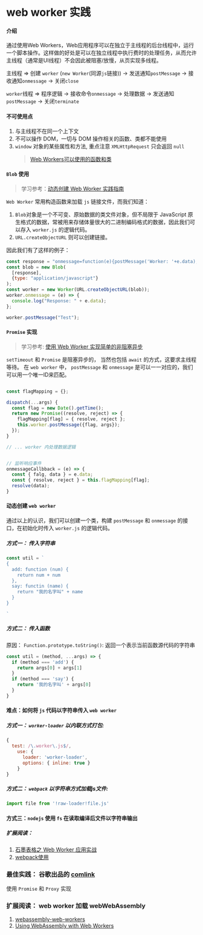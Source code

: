 # web worker 实践

#### 介绍

通过使用Web Workers，Web应用程序可以在独立于主线程的后台线程中，运行一个脚本操作。这样做的好处是可以在独立线程中执行费时的处理任务，从而允许主线程（通常是UI线程）不会因此被阻塞/放慢，从页实现多线程。

主线程 => 创建 `worker` (`new Worker`(同源`js`链接)) -> 发送通知`postMessage` -> 接收通知`onmessage` -> 关闭`close`

`worker`线程 => 程序逻辑 -> 接收命令`onmessage` -> 处理数据 -> 发送通知`postMessage` -> 关闭`terminate`

#### 不可使用点

1. 与主线程不在同一个上下文
2. 不可以操作 DOM，一切与 DOM 操作相关的函数、类都不能使用
3. `window` 对象的某些属性和方法, 重点注意 `XMLHttpRequest` 只会返回 `null`
   > [Web Workers可以使用的函数和类](https://developer.mozilla.org/zh-CN/docs/Web/API/Web_Workers_API/Functions_and_classes_available_to_workers)


#### `Blob` 使用
> 学习参考：[动态创建 Web Worker 实践指南](https://zhuanlan.zhihu.com/p/59981684)

`Web Worker` 常用构造函数来加载 `js` 链接文件，而我们知道：
1. `Blob`对象是一个不可变、原始数据的类文件对象，但不局限于 JavaScript 原生格式的数据，常被用来存储体量很大的二进制编码格式的数据，因此我们可以存入 `worker.js` 的逻辑代码。
2. `URL.createObjectURL` 则可以创建链接。

因此我们有了这样的例子：

```javascript
const response = "onmessage=function(e){postMessage('Worker: '+e.data);}";
const blob = new Blob(
  [response],
  {type: "application/javascript"}
);
const worker = new Worker(URL.createObjectURL(blob));
worker.onmessage = (e) => {
  console.log("Response: " + e.data);
};

worker.postMessage("Test");
```


#### `Promise` 实现
> 学习参考: [使用 Web Worker 实现简单的非阻塞异步](https://segmentfault.com/a/1190000012563475)

`setTimeout` 和 `Promise` 是阻塞异步的， 当然也包括 `await` 的方式，这要求主线程等待。
在 `web worker` 中， `postMessage` 和 `onmessage` 是可以一一对应的，我们可以用一个唯一ID来匹配。

```javascript

const flagMapping = {};

dispatch(...args) {
  const flag = new Date().getTime();
  return new Promise((resolve, reject) => {
    flagMapping[flag] = { resolve, reject };
    this.worker.postMessage({flag, args});
  });
}

// ... worker 内处理数据逻辑


// 监听响应事件
onmessageCallbback = (e) => {
  const { falg, data } = e.data;
  const { resolve, reject } = this.flagMapping[flag];
  resolve(data);
}

```


#### 动态创建 `web worker`

通过以上的认识，我们可以创建一个类，构建 `postMessage` 和 `onmessage` 的接口，在初始化时传入 `worker.js` 的逻辑代码。

##### 方式一： 传入字符串

```javascript
const util = `
{
  add: function (num) {
    return num + num
  },
  say: functin (name) {
    return "我的名字叫" + name
  }
}

`
```

##### 方式二： 传入函数

原因： `Function.prototype.toString()`: 返回一个表示当前函数源代码的字符串

```javascript
const util = (method, ...args) => {
  if (method === 'add') {
    return args[0] + args[1]
  }
  if (method === 'say') {
    return '我的名字叫' + args[0]
  }
}
```

#### 难点：如何将 `js` 代码以字符串传入 `web worker`

##### 方式一： `worker-loader` 以内联方式打包:

```javascript
{
  test: /\.worker\.js$/,
    use: {
      loader: 'worker-loader',
      options: { inline: true }
    }
}
```

##### 方式二： `webpack` 以字符串方式加载js文件:

```javascript
import file from '!raw-loader!file.js'
```

#### 方式三：`nodejs` 使用 `fs` 在读取编译后文件以字符串输出


##### 扩展阅读：

1. [石墨表格之 Web Worker 应用实战](https://juejin.im/entry/59b89c88f265da0664641382)
2. [webpack使用](https://www.cnblogs.com/tugenhua0707/p/11253937.html)

### 最佳实践： 谷歌出品的 [comlink](https://github.com/GoogleChromeLabs/comlink)

使用 `Promise` 和 `Proxy` 实现

### 扩展阅读： web worker 加载 webWebAssembly

1. [webassembly-web-workers](https://dzone.com/articles/webassembly-web-workers)
2. [Using WebAssembly with Web Workers](https://www.sitepen.com/blog/using-webassembly-with-web-workers/)